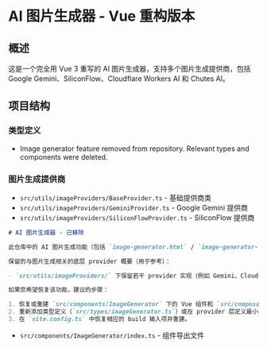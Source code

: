 # AI 图片生成器 - Vue 重构版本

## 概述

这是一个完全用 Vue 3 重写的 AI 图片生成器，支持多个图片生成提供商，包括 Google Gemini、SiliconFlow、Cloudflare Workers AI 和 Chutes AI。

## 项目结构

### 类型定义

- Image generator feature removed from repository. Relevant types and components were deleted.

### 图片生成提供商

- `src/utils/imageProviders/BaseProvider.ts` - 基础提供商类
- `src/utils/imageProviders/GeminiProvider.ts` - Google Gemini 提供商
- `src/utils/imageProviders/SiliconFlowProvider.ts` - SiliconFlow 提供商

```markdown
# AI 图片生成器 - 已移除

此仓库中的 AI 图片生成功能（包括 `image-generator.html` / `image-generator-vue.html` 以及相关 Vue 组件和类型）已从代码库中移除。

保留的与图片生成相关的底层 provider 概要（用于参考）：

- `src/utils/imageProviders/` 下保留若干 provider 实现（例如 Gemini、Cloudflare、SiliconFlow、ChutesAI）用于参考实现，但上层 UI/组件已经删除。

如果您希望恢复该功能，建议的步骤：

1. 恢复或重建 `src/components/ImageGenerator` 下的 Vue 组件和 `src/composables/useImageGenerator.ts`。
2. 重新添加类型定义（`src/types/imageGenerator.ts`）或在 provider 层定义最小接口。
3. 在 `vite.config.ts` 中恢复相应的 build 输入项并重建。
```

- `src/components/ImageGenerator/index.ts` - 组件导出文件
